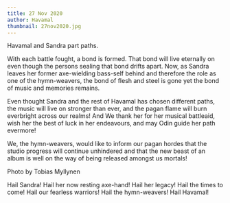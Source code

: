 ```yaml
---
title: 27 Nov 2020
author: Havamal
thumbnail: 27nov2020.jpg
---
```

Havamal and Sandra part paths.

With each battle fought, a bond is formed. That bond will live eternally on even though the persons sealing that bond drifts apart. Now, as Sandra leaves her former axe-wielding bass-self behind and therefore the role as one of the hymn-weavers, the bond of flesh and steel is gone yet the bond of music and memories remains.

Even thought Sandra and the rest of Havamal has chosen different paths, the music will live on stronger than ever, and the pagan flame will burn everbright across our realms! And We thank her for her musical battleaid, wish her the best of luck in her endeavours, and may Odin guide her path evermore!

We, the hymn-weavers, would like to inform our pagan hordes that the studio progress will continue unhindered and that the new beast of an album is well on the way of being released amongst us mortals!

Photo by Tobias Myllynen

Hail Sandra! Hail her now resting axe-hand! Hail her legacy! Hail the times to come! Hail our fearless warriors! Hail the hymn-weavers! Hail Havamal!